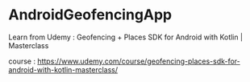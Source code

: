 # AndroidGeofencingApp
Learn from Udemy : Geofencing + Places SDK for Android with Kotlin | Masterclass

course : https://www.udemy.com/course/geofencing-places-sdk-for-android-with-kotlin-masterclass/
